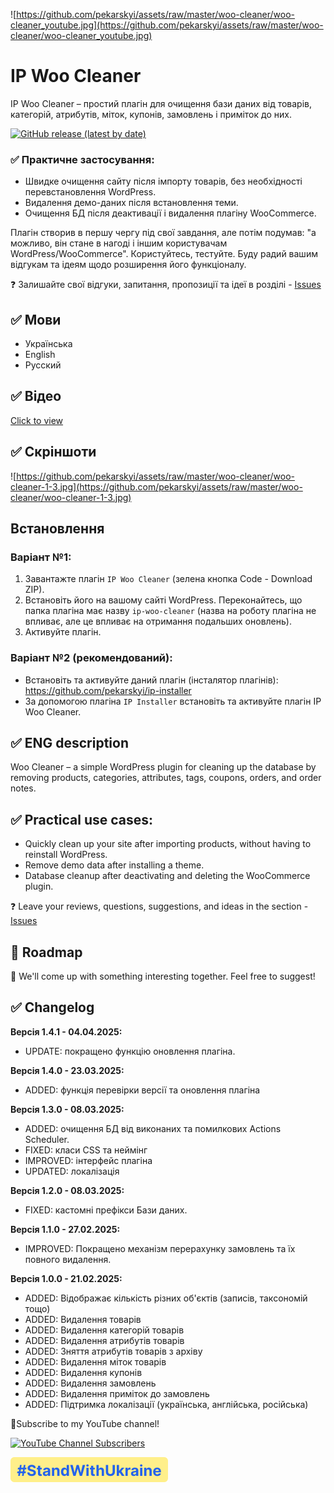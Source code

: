 ![https://github.com/pekarskyi/assets/raw/master/woo-cleaner/woo-cleaner_youtube.jpg](https://github.com/pekarskyi/assets/raw/master/woo-cleaner/woo-cleaner_youtube.jpg)

# IP Woo Cleaner

IP Woo Cleaner – простий плагін для очищення бази даних від товарів, категорій, атрибутів, міток, купонів, замовлень і приміток до них.

[![GitHub release (latest by date)](https://img.shields.io/github/v/release/pekarskyi/woo-cleaner?style=for-the-badge)](https://GitHub.com/pekarskyi/woo-cleaner/releases/)

### ✅ Практичне застосування:
- Швидке очищення сайту після імпорту товарів, без необхідності перевстановлення WordPress.
- Видалення демо-даних після встановлення теми.
- Очищення БД після деактивації і видалення плагіну WooCommerce.

Плагін створив в першу чергу під свої завдання, але потім подумав: "а можливо, він стане в нагоді і іншим користувачам WordPress/WooCommerce".
Користуйтесь, тестуйте. Буду радий вашим відгукам та ідеям щодо розширення його функціоналу.

❓ Залишайте свої відгуки, запитання, пропозиції та ідеї в розділі - [Issues](https://github.com/pekarskyi/woo-cleaner/issues)

## ✅ Мови

- Українська
- English
- Русский

## ✅ Відео
[Click to view](https://www.youtube.com/watch?v=H0NKspNEVmY)

## ✅ Скріншоти
![https://github.com/pekarskyi/assets/raw/master/woo-cleaner/woo-cleaner-1-3.jpg](https://github.com/pekarskyi/assets/raw/master/woo-cleaner/woo-cleaner-1-3.jpg)

## Встановлення

### Варіант №1:

1. Завантажте плагін `IP Woo Cleaner` (зелена кнопка Code - Download ZIP).
2. Встановіть його на вашому сайті WordPress. Переконайтесь, що папка плагіна має назву `ip-woo-cleaner` (назва на роботу плагіна не впливає, але це впливає на отримання подальших оновлень).
3. Активуйте плагін.

### Варіант №2 (рекомендований):
- Встановіть та активуйте даний плагін (інсталятор плагінів): https://github.com/pekarskyi/ip-installer
- За допомогою плагіна `IP Installer` встановіть та активуйте плагін IP Woo Cleaner.

## ✅ ENG description

Woo Cleaner – a simple WordPress plugin for cleaning up the database by removing products, categories, attributes, tags, coupons, orders, and order notes.

## ✅ Practical use cases:
- Quickly clean up your site after importing products, without having to reinstall WordPress.
- Remove demo data after installing a theme.
- Database cleanup after deactivating and deleting the WooCommerce plugin.

❓ Leave your reviews, questions, suggestions, and ideas in the section - [Issues](https://github.com/pekarskyi/woo-cleaner/issues)

## 🚀 Roadmap
👨 We'll come up with something interesting together. Feel free to suggest!

## ✅ Changelog

**Версія 1.4.1 - 04.04.2025:**
- UPDATE: покращено функцію оновлення плагіна.

**Версія 1.4.0 - 23.03.2025:**
- ADDED: функція перевірки версії та оновлення плагіна

**Версія 1.3.0 - 08.03.2025:**
- ADDED: очищення БД від виконаних та помилкових Actions Scheduler.
- FIXED: класи CSS та неймінг
- IMPROVED: інтерфейс плагіна
- UPDATED: локалізація

**Версія 1.2.0 - 08.03.2025:**
- FIXED: кастомні префікси Бази даних.

**Версія 1.1.0 - 27.02.2025:**
- IMPROVED: Покращено механізм перерахунку замовлень та їх повного видалення.

**Версія 1.0.0 - 21.02.2025:**
- ADDED: Відображає кількість різних об'єктів (записів, таксономій тощо)
- ADDED: Видалення товарів
- ADDED: Видалення категорій товарів
- ADDED: Видалення атрибутів товарів
- ADDED: Зняття атрибутів товарів з архіву
- ADDED: Видалення міток товарів
- ADDED: Видалення купонів
- ADDED: Видалення замовлень
- ADDED: Видалення приміток до замовлень
- ADDED: Підтримка локалізації (українська, англійська, російська)

👨Subscribe to my YouTube channel!

[![YouTube Channel Subscribers](https://img.shields.io/youtube/channel/subscribers/UC9ZEeT6WrGupgza9KXpazyA)](https://www.youtube.com/@inwebpress/videos)

[![Stand With Ukraine](https://raw.githubusercontent.com/vshymanskyy/StandWithUkraine/main/badges/StandWithUkraine.svg)](https://justgo.ink/standwithukraine)